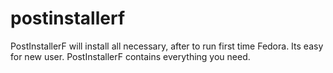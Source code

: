 postinstallerf
==============

PostInstallerF will install all necessary, after to run first time Fedora. Its easy for new user. PostInstallerF contains everything you need. 
